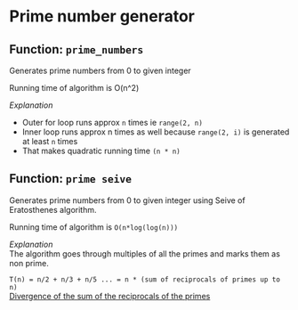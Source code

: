 # Prime number generator

## Function: `prime_numbers`
Generates prime numbers from 0 to given integer

Running time of algorithm is O(n^2)

*Explanation*
* Outer for loop runs approx `n` times ie `range(2, n)`  
* Inner loop runs approx n times as well because `range(2, i)` is generated at least `n` times
* That makes quadratic running time `(n * n)`

## Function: `prime seive`
Generates prime numbers from 0 to given integer using Seive of Eratosthenes algorithm.   

Running time of algorithm is `O(n*log(log(n)))`

*Explanation*  
The algorithm goes through multiples of all the primes and marks them as non prime.

``T(n) = n/2 + n/3 + n/5 ... = n * (sum of reciprocals of primes up to n)``  
[Divergence of the sum of the reciprocals of the primes ](https://www.wikiwand.com/en/Divergence_of_the_sum_of_the_reciprocals_of_the_primes)